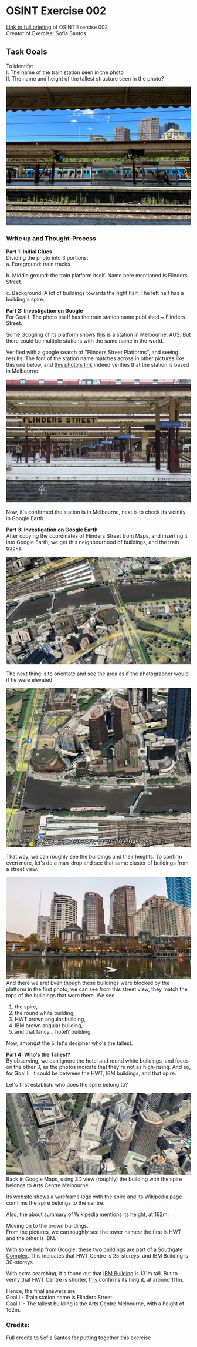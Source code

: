 # OSINT Exercise 002
[Link to full briefing](https://gralhix.com/list-of-osint-exercises/osint-exercise-002/) of OSINT Exercise 002 </br>
Creator of Exercise: Sofia Santos


## Task Goals
To identify: </br>
I. The name of the train station seen in the photo </br>
II. The name and height of the tallest structure seen in the photo? </br>

![image](osint_002_task_photo.png)

### Write up and Thought-Process
**Part 1: Initial Clues** </br>
Dividing the photo into 3 portions: </br>
a. Foreground: train tracks

b. Middle ground: the train platform itself. Name here mentioned is Flinders Street. 

c. Background: A lot of buildings towards the right half. The left half has a building's spire. 


**Part 2: Investigation on Google** </br>
For Goal I: The photo itself has the train station name published ~ Flinders Street. </br>

Some Googling of its platform shows this is a station in Melbourne, AUS. But there could be multiple stations with the same name in the world.

Verified with a google search of "Flinders Street Platforms", and seeing results. 
The font of the station name matches across in other pictures like this one below, and [this photo's link](https://wongm.com/2022/03/empty-platforms-at-flinders-street-station/) indeed verifies that the station is based in Melbourne: </br>

![image](ans_pics/pic1_fs_platform.jpg)

Now, it's confirmed the station is in Melbourne, next is to check its vicinity in Google Earth. 

**Part 3: Investigation on Google Earth** </br>
After copying the coordinates of Flinders Street from Maps, and inserting it into Google Earth, we get this neighbourhood of buildings, and the train tracks. 

![image](ans_pics/pic2_top_view_ge.png)

The next thing is to orientate and see the area as if the photographer would if he were elevated. 

![image](ans_pics/pic3_orientation_of_photographer.png)

That way, we can roughly see the buildings and their heights. To confirm even more, let's do a man-drop and see that same cluster of buildings from a street view. 


![image](ans_pics/pic4_view_of_buildings_at_street_level.png)
And there we are! Even though these buildings were blocked by the platform in the first photo, we can see from this street view, they match the tops of the buildings that were there. We see 
1) the spire, 
2) the round white building, 
3) HWT brown angular building,
4) IBM brown angular building, 
5) and that fancy... hotel? building. 

Now, amongst the 5, let's decipher who's the tallest. 

**Part 4: Who's the Tallest?** </br>
By observing, we can ignore the hotel and round white buildings, and focus on the other 3, as the photos indicate that they're not as high-rising. And so, for Goal II, it could be between the HWT, IBM buildings, and that spire. 

Let's first establish: who does the spire belong to? 

![image](ans_pics/pic5_google_maps_of_3.png)
Back in Google Maps, using 3D view (roughly) the building with the spire belongs to Arts Centre Melbourne. 

Its [website](https://www.artscentremelbourne.com.au/exhibitions-collections/preserve) shows a wireframe logo with the spire and its [Wikipedia page](https://en.wikipedia.org/wiki/Arts_Centre_Melbourne) confirms the spire belongs to the centre. 

Also, the about summary of Wikipedia mentions its [height](https://en.wikipedia.org/wiki/Arts_Centre_Melbourne#:~:text=Arts%20Centre%20Trust-,Height,-162%C2%A0m%20(531)), at 162m.


Moving on to the brown buildings. <br>
From the pictures, we can roughly see the tower names: the first is HWT and the other is IBM. 

With some help from Google, these two buildings are part of a [Southgate Complex](https://www.suntecreit.com/southgate-complex.html). This indicates that HWT Centre is 25-storeys, and IBM Building is 30-storeys. 

With extra searching, it's found out that
[IBM Building](https://www.skyscrapercenter.com/building/ibm-australia/13493) is 131m tall. But to verify that HWT Centre is shorter, [this](https://mapcarta.com/W27165313) confirms its height, at around 111m. 

Hence, the final answers are: </br>
Goal I - Train station name is Flinders Street. </br>
Goal II - The tallest building is the Arts Centre Melbourne, with a height of 162m.

### Credits:
Full credits to Sofia Santos for putting together this exercise
















